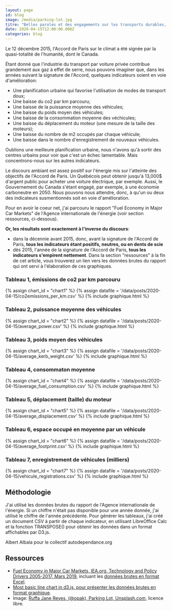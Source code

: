 ```yaml
---
layout: page
id: blog
image: /media/parking-lot.jpg
titre: "Belles paroles et des engagements sur les transports durables, les chiffres parlent"
date: 2020-04-15T12:00:00.000Z
categories: blog
---
```


Le 12 décembre 2015, l'Accord de Paris sur le climat a été signée par la quasi-totalité de l'humanité, dont le Canada.

Étant donné que l'industrie du transport par voiture privée contribue grandement aux gaz à effet de serre, nous pouvons imaginer que, dans les années suivant la signature de l'Accord, quelques indicateurs soient en voie d'amélioration:

* Une planification urbaine qui favorise l'utilisation de modes de transport doux;
* Une baisse du co2 par km parcouru;
* Une baisse de la puissance moyenne des véhicules;
* Une baisse du poids moyen des véhicules;
* Une baisse de la consommation moyenne des véchicules;
* Une baisse du déplacement du moteur (une mesure de la taille des moteurs);
* Une baisse du nombre de m2 occupés par chaque véhicule;
* Une baisse dans le nombre d'enregistrement de nouveaux véhicules.

Oublions une meilleure planification urbaine, nous n'avons qu'à sortir des centres urbains pour voir que c'est un échec lamentable. Mais concentrons-nous sur les autres indicateurs.

Le discours ambiant est assez positif sur l'énergie mis sur l'atteinte des objectifs de l'Accord de Paris. Un Québécois peut obtenir jusqu'à 13,000$ d'argent public pour acheter une voiture électrique, par exemple. Aussi, le Gouvernement du Canada s'étant engagé, par exemple, à une économie carboneutre en 2050. Nous pouvons nous attendre, donc, à qu'un ou deux des indicateurs susmentionnés soit en voie d'amélioration.

Pour en avoir le coeur net, j'ai parcouru le rapport "Fuel Economy in Major Car Markets" de l'Agence internationale de l'énergie (voir section ressources, ci-dessous).

**Or, les résultats sont exactement à l'inverse du discours**:

* dans la décennie avant 2015, donc, avant la signature de l'Accord de Paris, **tous les indicateurs étant positifs, neutres, ou en dents de scie**
* dès 2015, l'année de la signature de l'Accord de Paris, **tous les indicateurs s'empirent nettement**. Dans la section "ressources" à la fin de cet article, vous trouverez un lien vers les données brutes du rapport qui ont servi à l'élaboration de ces graphiques.

### Tableau 1, émissions de co2 par km parcouru
{% assign chart_id = "chart1" %}
{% assign datafile = '/data/posts/2020-04-15/co2emissions_per_km.csv' %}
{% include graphique.html %}

### Tableau 2, puissance moyenne des véhicules
{% assign chart_id = "chart2" %}
{% assign datafile = '/data/posts/2020-04-15/average_power.csv' %}
{% include graphique.html %}

### Tableau 3, poids moyen des véhicules
{% assign chart_id = "chart3" %}
{% assign datafile = '/data/posts/2020-04-15/average_kerb_weight.csv' %}
{% include graphique.html %}

### Tableau 4, consommaton moyenne
{% assign chart_id = "chart4" %}
{% assign datafile = '/data/posts/2020-04-15/average_fuel_consumption.csv' %}
{% include graphique.html %}

### Tableau 5, déplacement (taille) du moteur
{% assign chart_id = "chart5" %}
{% assign datafile = '/data/posts/2020-04-15/average_displacement.csv' %}
{% include graphique.html %}

### Tableau 6, espace occupé en moyenne par un véhicule
{% assign chart_id = "chart6" %}
{% assign datafile = '/data/posts/2020-04-15/average_footprint.csv' %}
{% include graphique.html %}

### Tableau 7, enregistrement de véhicules (milliers)
{% assign chart_id = "chart7" %}
{% assign datafile = '/data/posts/2020-04-15/vehicule_registrations.csv' %}
{% include graphique.html %}

Méthodologie
-----

J'ai utilisé les données brutes du rapport de l'Agence internationale de l'énergie. Si un chiffre n'était pas disponible pour une année donnée, j'ai utilisé le chiffre de l'année précédente. Pour générer les tableaux, j'ai créé un document CSV à partir de chaque indicateur, en utilisant LibreOffice Calc et la fonction TRANSPOSE() pour obtenir les données dans un format affichables par D3.js.

Albert Albala
pour le collectif autodependance.org

Ressources
-----

* [Fuel Economy in Major Car Markets, IEA.org, Technology and Policy Drivers 2005-2017, Mars 2019](https://www.iea.org/reports/fuel-economy-in-major-car-markets), incluant les [données brutes en format Excel](https://iea.blob.core.windows.net/assets/a48715a9-39f0-4674-80c8-1e9322c1042d/GFEIAnnexC.xlsx).
* [Most basic line chart in d3.js, pour présenter les données brutes en format graphique](https://www.d3-graph-gallery.com/graph/line_basic.html).
* Image: [Ruffa Jane Reyes, (@opak), Parking Lot, Unsplash.com](https://unsplash.com/photos/dlGhQPIstkQ), licence libre.
